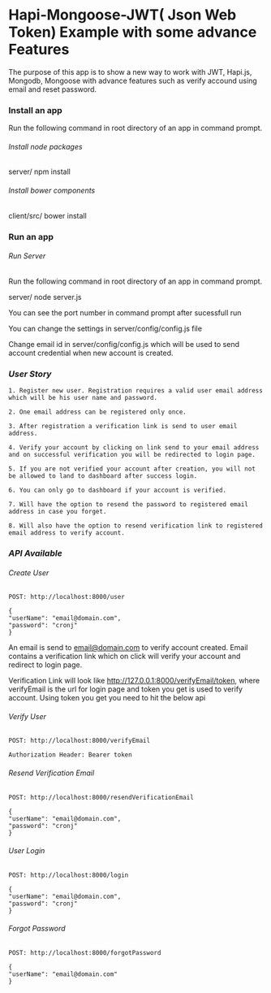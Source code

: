 Hapi-Mongoose-JWT( Json Web Token) Example with some advance Features
======================================================================

The purpose of this app is to show a new way to work with JWT, Hapi.js, Mongodb, Mongoose with advance features such as verify accound using email and reset password. 


### Install an app

Run the following command in root directory of an app in command prompt.

###### *Install node packages*

server/ npm install

###### *Install bower components*

client/src/ bower install

### Run an app

###### *Run Server*

Run the following command in root directory of an app in command prompt.

server/ node server.js

You can see the port number in command prompt after sucessfull run

You can change the settings in server/config/config.js file

Change email id in server/config/config.js which will be used to send account credential when new account is created. 

### *User Story*

	1. Register new user. Registration requires a valid user email address which will be his user name and password.

	2. One email address can be registered only once.

	3. After registration a verification link is send to user email address.

	4. Verify your account by clicking on link send to your email address and on successful verification you will be redirected to login page.

	5. If you are not verified your account after creation, you will not be allowed to land to dashboard after success login.

	6. You can only go to dashboard if your account is verified.

	7. Will have the option to resend the password to registered email address in case you forget.

	8. Will also have the option to resend verification link to registered email address to verify account.


### *API Available*

###### *Create User*

	POST: http://localhost:8000/user

	{
	"userName": "email@domain.com",
	"password": "cronj"
	}

An email is send to email@domain.com to verify account created. Email contains a verification link which on click will verify your account and redirect to login page.

Verification Link will look like http://127.0.0.1:8000/verifyEmail/token, where verifyEmail is the url for login page and token you get is used to verify account. Using token you get you need to hit the below api

###### *Verify User*

	POST: http://localhost:8000/verifyEmail

	Authorization Header: Bearer token

###### *Resend Verification Email*

	POST: http://localhost:8000/resendVerificationEmail

	{
	"userName": "email@domain.com",
	"password": "cronj"
	}

###### *User Login*

	POST: http://localhost:8000/login
      
    {
	"userName": "email@domain.com",
	"password": "cronj"
	}

###### *Forgot Password*

	POST: http://localhost:8000/forgotPassword

    {
	"userName": "email@domain.com"
	}





